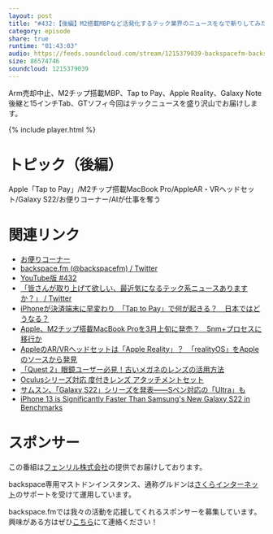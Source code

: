```yaml
---
layout: post
title: "#432:【後編】M2搭載MBPなど活発化するテック業界のニュースをなで斬りしてみた"
category: episode
share: true
runtime: "01:43:03"
audio: https://feeds.soundcloud.com/stream/1215379039-backspacefm-backspacefm-432-2.mp3
size: 86574746
soundcloud: 1215379039
---
```


Arm売却中止、M2チップ搭載MBP、Tap to Pay、Apple Reality、Galaxy Note後継と15インチTab、GTソフィ今回はテックニュースを盛り沢山でお届けします。

{% include player.html %}

# トピック（後編）
Apple「Tap to Pay」/M2チップ搭載MacBook Pro/AppleAR・VRヘッドセット/Galaxy S22/お便りコーナー/AIが仕事を奪う

# 関連リンク
* [お便りコーナー](https://forms.gle/qmLFRXFMjn7cZPpJ8)
* [backspace.fm (@backspacefm) / Twitter](https://twitter.com/backspacefm)
* [YouTube版 #432](https://note.com/backspacefm/n/ne566853acb7e)
* [「皆さんが取り上げて欲しい、最近気になるテック系ニュースありますか？」 / Twitter](https://twitter.com/backspacefm/status/1491282555152510978)
* [iPhoneが決済端末に早変わり　「Tap to Pay」で何が起きる？　日本ではどうなる？](https://www.itmedia.co.jp/news/articles/2202/09/news156.html)
* [Apple、M2チップ搭載MacBook Proを3月上旬に発売？　5nm+プロセスに移行か](https://www.itmedia.co.jp/news/articles/2202/09/news071.html)
* [AppleのAR/VRヘッドセットは「Apple Reality」？　「realityOS」をAppleのソースから発見](https://www.itmedia.co.jp/news/articles/2202/09/news177.html)
* [「Quest 2」眼鏡ユーザー必見！古いメガネのレンズの活用方法](https://netafull.net/vr/0109371.html)
* [Oculusシリーズ対応 度付きレンズ アタッチメントセット](https://www.amazon.co.jp/gp/product/B08TT3JVQN?ie=UTF8&psc=1&linkCode=sl1&tag=driftking-22&linkId=5e526c8ba0cc1956ca65d34aa0ff8135&language=ja_JP&ref_=as_li_ss_tl)
* [サムスン、「Galaxy S22」シリーズを発表――Sペン対応の「Ultra」も](https://k-tai.watch.impress.co.jp/docs/news/1386391.html)
* [iPhone 13 is Significantly Faster Than Samsung's New Galaxy S22 in Benchmarks](https://www.macrumors.com/2022/02/11/samsung-galaxy-s22-vs-iphone-13-benchmark/)

# スポンサー
この番組は[フェンリル株式会社](https://www.fenrir-inc.com/jp/)の提供でお届けしております。

backspace専用マストドンインスタンス、通称グルドンは[さくらインターネット](https://www.sakura.ad.jp/)のサポートを受けて運用しています。

backspace.fmでは我々の活動を応援してくれるスポンサーを募集しています。興味がある方はぜひ[こちら](mailto:drikin+backspacefm@gmail.com)にて連絡ください！
